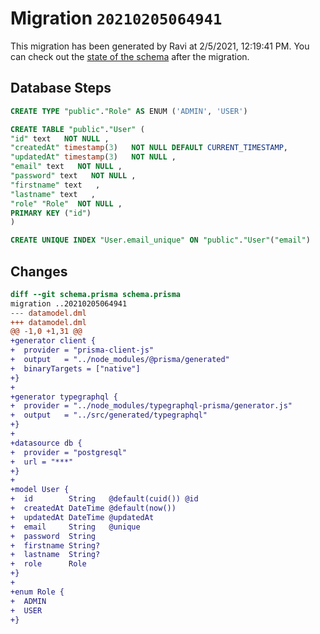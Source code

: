 # Migration `20210205064941`

This migration has been generated by Ravi at 2/5/2021, 12:19:41 PM.
You can check out the [state of the schema](./schema.prisma) after the migration.

## Database Steps

```sql
CREATE TYPE "public"."Role" AS ENUM ('ADMIN', 'USER')

CREATE TABLE "public"."User" (
"id" text   NOT NULL ,
"createdAt" timestamp(3)   NOT NULL DEFAULT CURRENT_TIMESTAMP,
"updatedAt" timestamp(3)   NOT NULL ,
"email" text   NOT NULL ,
"password" text   NOT NULL ,
"firstname" text   ,
"lastname" text   ,
"role" "Role"  NOT NULL ,
PRIMARY KEY ("id")
)

CREATE UNIQUE INDEX "User.email_unique" ON "public"."User"("email")
```

## Changes

```diff
diff --git schema.prisma schema.prisma
migration ..20210205064941
--- datamodel.dml
+++ datamodel.dml
@@ -1,0 +1,31 @@
+generator client {
+  provider = "prisma-client-js"
+  output   = "../node_modules/@prisma/generated"
+  binaryTargets = ["native"]
+}
+
+generator typegraphql {
+  provider = "../node_modules/typegraphql-prisma/generator.js"
+  output   = "../src/generated/typegraphql"
+}
+
+datasource db {
+  provider = "postgresql"
+  url = "***"
+}
+
+model User {
+  id        String   @default(cuid()) @id
+  createdAt DateTime @default(now())
+  updatedAt DateTime @updatedAt
+  email     String   @unique
+  password  String
+  firstname String?
+  lastname  String?
+  role      Role
+}
+
+enum Role {
+  ADMIN
+  USER
+}
```
